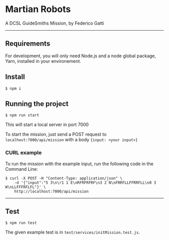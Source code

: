 # Martian Robots

A DCSL GuideSmiths Mission, by Federico Gatti

---
## Requirements

For development, you will only need Node.js and a node global package, Yarn, installed in your environement.

## Install

    $ npm i

## Running the project

    $ npm run start
This will start a local server in port 7000

To start the mission, just send a POST request to `localhost:7000/api/mission` with a body `{input: <your input>}`


### CURL example
To run the mission with the example input, run the following code in the Command Line:
```
$ curl -X POST -H "Content-Type: application/json" \
    -d '{"input":"5 3\n\r1 1 E\nRFRFRFRF\n3 2 N\nFRRFLLFFRRFLL\n0 3 W\nLLFFFRFLFL"}' \
    http://localhost:7000/api/mission
```
---
## Test

    $ npm run test
    
The given example test is in  `test/services/initMission.test.js`.